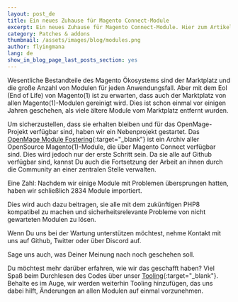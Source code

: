 ```yaml
---
layout: post_de
title: Ein neues Zuhause für Magento Connect-Module
excerpt: Ein neues Zuhause für Magento Connect-Module. Hier zum Artikel!
category: Patches & addons
thumbnail: /assets/images/blog/modules.png
author: flyingmana
lang: de
show_in_blog_page_last_posts_section: yes
---
```


Wesentliche Bestandteile des Magento Ökosystems sind der Marktplatz und die große Anzahl von Modulen für jeden Anwendungsfall. 
Aber mit dem Eol (End of Life) von Magento(1) ist zu erwarten, dass auch der Marktplatz von allen Magento(1)-Modulen gereinigt wird. Dies ist schon einmal vor einigen Jahren geschehen, als viele ältere Module vom Marktplatz entfernt wurden.

<!--more-->

Um sicherzustellen, dass sie erhalten bleiben und für das OpenMage-Projekt verfügbar sind, haben wir ein Nebenprojekt gestartet.
Das [OpenMage Module Fostering](https://github.com/OpenMageModuleFostering){:target="_blank"} ist ein Archiv aller OpenSource Magento(1)-Module, die über Magento Connect verfügbar sind. Dies wird jedoch nur der erste Schritt sein. Da sie alle auf Github verfügbar sind, kannst Du auch die Fortsetzung der Arbeit an ihnen durch die Community an einer zentralen Stelle verwalten.

Eine Zahl: Nachdem wir einige Module mit Problemen übersprungen hatten, haben wir schließlich 2834 Module importiert.

Dies wird auch dazu beitragen, sie alle mit dem zukünftigen PHP8 kompatibel zu machen und sicherheitsrelevante Probleme von nicht gewarteten Modulen zu lösen.

Wenn Du uns bei der Wartung unterstützen möchtest, nehme Kontakt mit uns auf Github, Twitter oder über Discord auf.

Sage uns auch, was Deiner Meinung nach noch geschehen soll.

Du möchtest mehr darüber erfahren, wie wir das geschafft haben? Viel Spaß beim Durchlesen des Codes über unser [Tooling](https://github.com/OpenMageModuleFostering/Tooling){:target="_blank"}.
Behalte es im Auge, wir werden weiterhin Tooling hinzufügen, das uns dabei hilft, Änderungen an allen Modulen auf einmal vorzunehmen.


 

